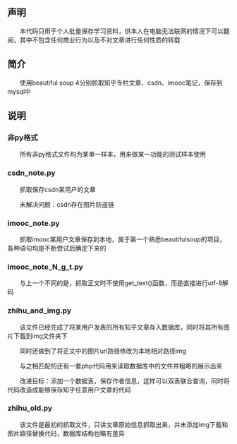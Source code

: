 ## 声明

&emsp;&emsp;本代码只用于个人批量保存学习资料，供本人在电脑无法联网的情况下可以翻阅，其中不包含任何商业行为以及不对文章进行任何性质的转载

## 简介

&emsp;&emsp;使用beautiful soup 4分别抓取知乎专栏文章、csdn、imooc笔记，保存到mysql中

## 说明

### 非py格式

&emsp;&emsp;所有非py格式文件均为某单一样本，用来做某一功能的测试样本使用

### csdn_note.py

&emsp;&emsp;抓取保存csdn某用户的文章

&emsp;&emsp;未解决问题：csdn存在图片防盗链

### imooc_note.py

&emsp;&emsp;抓取imooc某用户文章保存到本地，属于第一个熟悉beautifulsoup的项目，各种语句均是不断尝试后确定下来的

### imooc_note_N_g_t.py

&emsp;&emsp;与上一个不同的是，抓取正文时不使用get_text()函数，而是直接进行utf-8解码

### zhihu_and_img.py

&emsp;&emsp;该文件已经完成了将某用户发表的所有知乎文章存入数据库，同时将其所有图片下载到img文件夹下

&emsp;&emsp;同时还做到了将正文中的图片url路径修改为本地相对路径img

&emsp;&emsp;与之相匹配的还有一套php代码用来读取数据库中的文件并粗略的展示出来

&emsp;&emsp;改进目标：添加一个数据表，保存作者信息，这样可以双表联合查询，同时将代码改造成能够保存知乎任意用户文章的代码

### zhihu_old.py

&emsp;&emsp;该文件是最初的抓取文件，只讲文章原始信息抓取出来，并未添加img下载和图片路径替换代码，数据库结构也略有差异